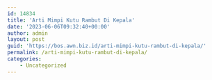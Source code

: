 ```yaml
---
id: 14834
title: 'Arti Mimpi Kutu Rambut Di Kepala'
date: '2023-06-06T09:32:40+00:00'
author: admin
layout: post
guid: 'https://bos.awn.biz.id/arti-mimpi-kutu-rambut-di-kepala/'
permalink: /arti-mimpi-kutu-rambut-di-kepala/
categories:
    - Uncategorized
---
```


